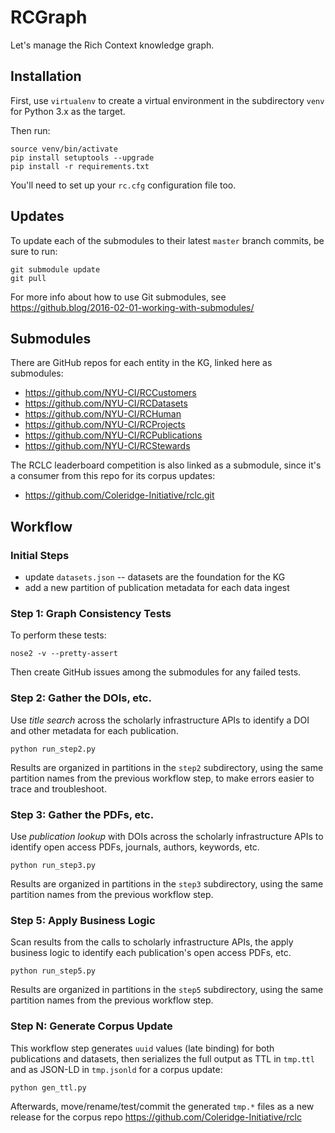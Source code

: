 # RCGraph

Let's manage the Rich Context knowledge graph.


## Installation

First, use `virtualenv` to create a virtual environment in the
subdirectory `venv` for Python 3.x as the target.

Then run:

```
source venv/bin/activate
pip install setuptools --upgrade
pip install -r requirements.txt
```

You'll need to set up your `rc.cfg` configuration file too.


## Updates

To update each of the submodules to their latest `master` branch
commits, be sure to run:

```
git submodule update
git pull
```

For more info about how to use Git submodules, see
<https://github.blog/2016-02-01-working-with-submodules/> 


## Submodules

There are GitHub repos for each entity in the KG, linked here as submodules:

  * <https://github.com/NYU-CI/RCCustomers>
  * <https://github.com/NYU-CI/RCDatasets>
  * <https://github.com/NYU-CI/RCHuman>
  * <https://github.com/NYU-CI/RCProjects>
  * <https://github.com/NYU-CI/RCPublications>
  * <https://github.com/NYU-CI/RCStewards>

The RCLC leaderboard competition is also linked as a submodule, since
it's a consumer from this repo for its corpus updates:

  * <https://github.com/Coleridge-Initiative/rclc.git>


## Workflow

### Initial Steps

  * update `datasets.json` -- datasets are the foundation for the KG
  * add a new partition of publication metadata for each data ingest


### Step 1: Graph Consistency Tests

To perform these tests:

```
nose2 -v --pretty-assert
```

Then create GitHub issues among the submodules for any failed tests.


### Step 2: Gather the DOIs, etc.

Use *title search* across the scholarly infrastructure APIs to
identify a DOI and other metadata for each publication.

```
python run_step2.py
```

Results are organized in partitions in the `step2` subdirectory, using
the same partition names from the previous workflow step, to make
errors easier to trace and troubleshoot.


### Step 3: Gather the PDFs, etc.

Use *publication lookup* with DOIs across the scholarly infrastructure
APIs to identify open access PDFs, journals, authors, keywords, etc.

```
python run_step3.py
```

Results are organized in partitions in the `step3` subdirectory, using
the same partition names from the previous workflow step.


### Step 5: Apply Business Logic

Scan results from the calls to scholarly infrastructure APIs, the
apply business logic to identify each publication's open access PDFs,
etc.

```
python run_step5.py
```

Results are organized in partitions in the `step5` subdirectory, using
the same partition names from the previous workflow step.


### Step N: Generate Corpus Update

This workflow step generates `uuid` values (late binding) for both
publications and datasets, then serializes the full output as TTL in
`tmp.ttl` and as JSON-LD in `tmp.jsonld` for a corpus update:

```
python gen_ttl.py
```

Afterwards, move/rename/test/commit the generated `tmp.*` files as a
new release for the corpus repo
<https://github.com/Coleridge-Initiative/rclc>
